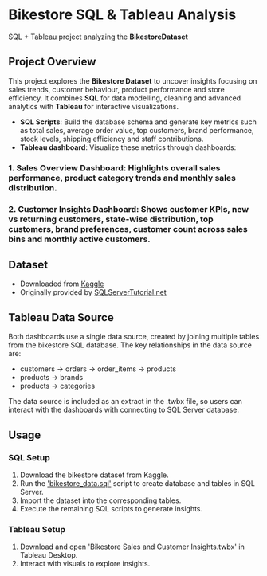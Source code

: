 # Bikestore SQL & Tableau Analysis
SQL + Tableau project analyzing the **BikestoreDataset**

## Project Overview
This project explores the **Bikestore Dataset** to uncover insights focusing on sales trends, customer behaviour, product performance and store efficiency. It combines **SQL** for data modelling, cleaning and advanced analytics with **Tableau** for interactive visualizations.
- **SQL Scripts**: Build the database schema and generate key metrics such as total sales, average order value, top customers, brand performance, stock levels, shipping efficiency and staff contributions.
- **Tableau dashboard**: Visualize these metrics through dashboards:
### 1. **Sales Overview Dashboard**: Highlights overall sales performance, product category trends and monthly sales distribution.
### 2. **Customer Insights Dashboard**: Shows customer KPIs, new vs returning customers, state-wise distribution, top customers, brand preferences, customer count across sales bins and monthly active customers.

## Dataset
- Downloaded from [Kaggle](https://www.kaggle.com/datasets/dillonmyrick/bike-store-sample-database/data)
- Originally provided by [SQLServerTutorial.net](https://www.sqlservertutorial.net/getting-started/sql-server-sample-database/)

## Tableau Data Source
Both dashboards use a single data source, created by joining multiple tables from the bikestore SQL database. The key relationships in the data source are:
 - customers &#8594; orders &#8594; order_items &#8594; products
 - products &#8594; brands
 - products &#8594; categories

The data source is included as an extract in the .twbx file, so users can interact with the dashboards with connecting to SQL Server database. 

## Usage

### SQL Setup
1. Download the bikestore dataset from Kaggle.
2. Run the ['bikestore_data.sql'](sql_scripts/bikestore_data.sql) script to create database and tables in SQL Server. 
3. Import the dataset into the corresponding tables.
4. Execute the remaining SQL scripts to generate insights.

### Tableau Setup
1. Download and open 'Bikestore Sales and Customer Insights.twbx' in Tableau Desktop.
2. Interact with visuals to explore insights.
